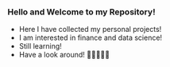 ### Hello and Welcome to my Repository!

- Here I have collected my personal projects!
- I am interested in finance and data science!
- Still learning!
- Have a look around! 🙌🏻🙌🏻😜
<!---
SongofG/SongofG is a ✨ special ✨ repository because its `README.md` (this file) appears on your GitHub profile.
You can click the Preview link to take a look at your changes.
--->
